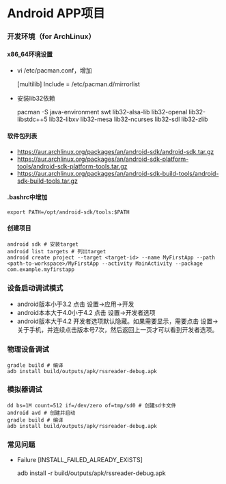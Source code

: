 Android APP项目
=========

### 开发环境（for ArchLinux）

#### x86_64环境设置
 * vi /etc/pacman.conf，增加
	
	[multilib]
	Include = /etc/pacman.d/mirrorlist

 * 安装lib32依赖

	pacman -S java-environment swt lib32-alsa-lib lib32-openal lib32-libstdc++5 lib32-libxv lib32-mesa lib32-ncurses lib32-sdl lib32-zlib


#### 软件包列表
 * https://aur.archlinux.org/packages/an/android-sdk/android-sdk.tar.gz
 * https://aur.archlinux.org/packages/an/android-sdk-platform-tools/android-sdk-platform-tools.tar.gz
 * https://aur.archlinux.org/packages/an/android-sdk-build-tools/android-sdk-build-tools.tar.gz

#### .bashrc中增加

    export PATH=/opt/android-sdk/tools:$PATH

#### 创建项目
	android sdk # 安装target
	android list targets # 列出target
	android create project --target <target-id> --name MyFirstApp --path <path-to-workspace>/MyFirstApp --activity MainActivity --package com.example.myfirstapp

### 设备启动调试模式
 * android版本小于3.2 点击 设置->应用->开发
 * android本本大于4.0小于4.2 点击 设置->开发者选项
 * android版本大于4.2 开发者选项默认隐藏。如果需要显示，需要点击 设置->关于手机，并连续点击版本号7次，然后返回上一页才可以看到开发者选项。

### 物理设备调试
    gradle build # 编译
    adb install build/outputs/apk/rssreader-debug.apk

### 模拟器调试
    dd bs=1M count=512 if=/dev/zero of=tmp/sd0 # 创建sd卡文件
    android avd # 创建并启动
    gradle build # 编译
    adb install build/outputs/apk/rssreader-debug.apk

### 常见问题
 * Failure [INSTALL_FAILED_ALREADY_EXISTS]

    adb install -r build/outputs/apk/rssreader-debug.apk
